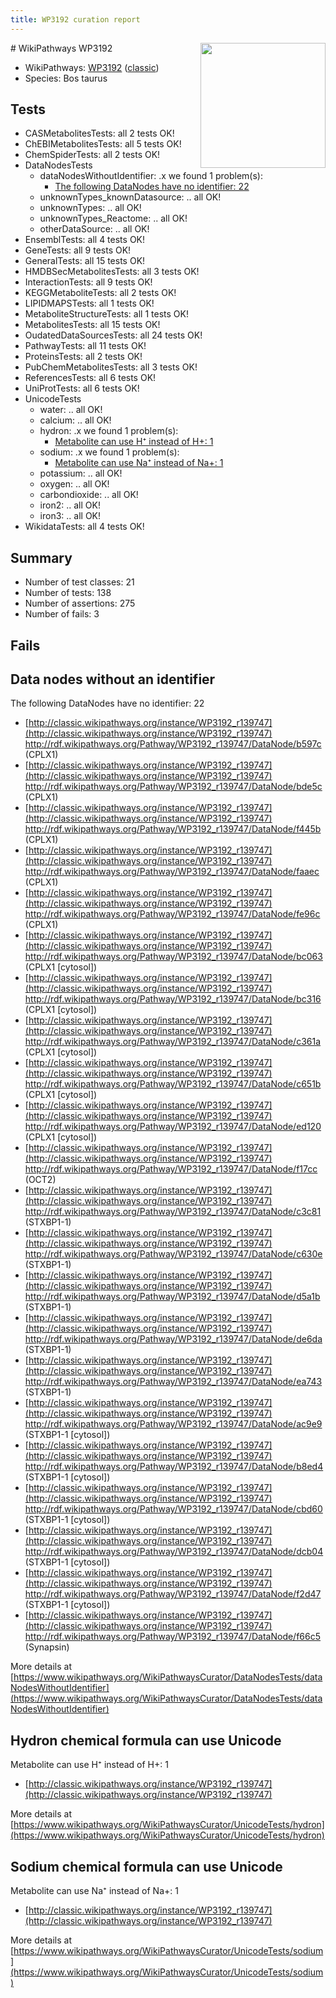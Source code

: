 ```yaml
---
title: WP3192 curation report
---
```


<img style="float: right; width: 200px" src="https://upload.wikimedia.org/wikipedia/commons/thumb/8/83/Wplogo_with_text_500.png/640px-Wplogo_with_text_500.png" />
# WikiPathways WP3192

* WikiPathways: [WP3192](https://wikipathways.org/pathways/WP3192) ([classic](https://classic.wikipathways.org/instance/WP3192))
* Species: Bos taurus
## Tests
* CASMetabolitesTests: all 2 tests OK!
* ChEBIMetabolitesTests: all 5 tests OK!
* ChemSpiderTests: all 2 tests OK!
* DataNodesTests
    * dataNodesWithoutIdentifier: .x we found 1 problem(s):
        * [The following DataNodes have no identifier: 22](#8792c4b1)
    * unknownTypes_knownDatasource: .. all OK!
    * unknownTypes: .. all OK!
    * unknownTypes_Reactome: .. all OK!
    * otherDataSource: .. all OK!
* EnsemblTests: all 4 tests OK!
* GeneTests: all 9 tests OK!
* GeneralTests: all 15 tests OK!
* HMDBSecMetabolitesTests: all 3 tests OK!
* InteractionTests: all 9 tests OK!
* KEGGMetaboliteTests: all 2 tests OK!
* LIPIDMAPSTests: all 1 tests OK!
* MetaboliteStructureTests: all 1 tests OK!
* MetabolitesTests: all 15 tests OK!
* OudatedDataSourcesTests: all 24 tests OK!
* PathwayTests: all 11 tests OK!
* ProteinsTests: all 2 tests OK!
* PubChemMetabolitesTests: all 3 tests OK!
* ReferencesTests: all 6 tests OK!
* UniProtTests: all 6 tests OK!
* UnicodeTests
    * water: .. all OK!
    * calcium: .. all OK!
    * hydron: .x we found 1 problem(s):
        * [Metabolite can use H⁺ instead of H+: 1](#484bab84)
    * sodium: .x we found 1 problem(s):
        * [Metabolite can use Na⁺ instead of Na+: 1](#2cc83479)
    * potassium: .. all OK!
    * oxygen: .. all OK!
    * carbondioxide: .. all OK!
    * iron2: .. all OK!
    * iron3: .. all OK!
* WikidataTests: all 4 tests OK!


## Summary

* Number of test classes: 21
* Number of tests: 138
* Number of assertions: 275
* Number of fails: 3

## Fails

<a name="8792c4b1" />

## Data nodes without an identifier

The following DataNodes have no identifier: 22

* [http://classic.wikipathways.org/instance/WP3192_r139747](http://classic.wikipathways.org/instance/WP3192_r139747) http://rdf.wikipathways.org/Pathway/WP3192_r139747/DataNode/b597c (CPLX1)
* [http://classic.wikipathways.org/instance/WP3192_r139747](http://classic.wikipathways.org/instance/WP3192_r139747) http://rdf.wikipathways.org/Pathway/WP3192_r139747/DataNode/bde5c (CPLX1)
* [http://classic.wikipathways.org/instance/WP3192_r139747](http://classic.wikipathways.org/instance/WP3192_r139747) http://rdf.wikipathways.org/Pathway/WP3192_r139747/DataNode/f445b (CPLX1)
* [http://classic.wikipathways.org/instance/WP3192_r139747](http://classic.wikipathways.org/instance/WP3192_r139747) http://rdf.wikipathways.org/Pathway/WP3192_r139747/DataNode/faaec (CPLX1)
* [http://classic.wikipathways.org/instance/WP3192_r139747](http://classic.wikipathways.org/instance/WP3192_r139747) http://rdf.wikipathways.org/Pathway/WP3192_r139747/DataNode/fe96c (CPLX1)
* [http://classic.wikipathways.org/instance/WP3192_r139747](http://classic.wikipathways.org/instance/WP3192_r139747) http://rdf.wikipathways.org/Pathway/WP3192_r139747/DataNode/bc063 (CPLX1 [cytosol])
* [http://classic.wikipathways.org/instance/WP3192_r139747](http://classic.wikipathways.org/instance/WP3192_r139747) http://rdf.wikipathways.org/Pathway/WP3192_r139747/DataNode/bc316 (CPLX1 [cytosol])
* [http://classic.wikipathways.org/instance/WP3192_r139747](http://classic.wikipathways.org/instance/WP3192_r139747) http://rdf.wikipathways.org/Pathway/WP3192_r139747/DataNode/c361a (CPLX1 [cytosol])
* [http://classic.wikipathways.org/instance/WP3192_r139747](http://classic.wikipathways.org/instance/WP3192_r139747) http://rdf.wikipathways.org/Pathway/WP3192_r139747/DataNode/c651b (CPLX1 [cytosol])
* [http://classic.wikipathways.org/instance/WP3192_r139747](http://classic.wikipathways.org/instance/WP3192_r139747) http://rdf.wikipathways.org/Pathway/WP3192_r139747/DataNode/ed120 (CPLX1 [cytosol])
* [http://classic.wikipathways.org/instance/WP3192_r139747](http://classic.wikipathways.org/instance/WP3192_r139747) http://rdf.wikipathways.org/Pathway/WP3192_r139747/DataNode/f17cc (OCT2)
* [http://classic.wikipathways.org/instance/WP3192_r139747](http://classic.wikipathways.org/instance/WP3192_r139747) http://rdf.wikipathways.org/Pathway/WP3192_r139747/DataNode/c3c81 (STXBP1-1)
* [http://classic.wikipathways.org/instance/WP3192_r139747](http://classic.wikipathways.org/instance/WP3192_r139747) http://rdf.wikipathways.org/Pathway/WP3192_r139747/DataNode/c630e (STXBP1-1)
* [http://classic.wikipathways.org/instance/WP3192_r139747](http://classic.wikipathways.org/instance/WP3192_r139747) http://rdf.wikipathways.org/Pathway/WP3192_r139747/DataNode/d5a1b (STXBP1-1)
* [http://classic.wikipathways.org/instance/WP3192_r139747](http://classic.wikipathways.org/instance/WP3192_r139747) http://rdf.wikipathways.org/Pathway/WP3192_r139747/DataNode/de6da (STXBP1-1)
* [http://classic.wikipathways.org/instance/WP3192_r139747](http://classic.wikipathways.org/instance/WP3192_r139747) http://rdf.wikipathways.org/Pathway/WP3192_r139747/DataNode/ea743 (STXBP1-1)
* [http://classic.wikipathways.org/instance/WP3192_r139747](http://classic.wikipathways.org/instance/WP3192_r139747) http://rdf.wikipathways.org/Pathway/WP3192_r139747/DataNode/ac9e9 (STXBP1-1 [cytosol])
* [http://classic.wikipathways.org/instance/WP3192_r139747](http://classic.wikipathways.org/instance/WP3192_r139747) http://rdf.wikipathways.org/Pathway/WP3192_r139747/DataNode/b8ed4 (STXBP1-1 [cytosol])
* [http://classic.wikipathways.org/instance/WP3192_r139747](http://classic.wikipathways.org/instance/WP3192_r139747) http://rdf.wikipathways.org/Pathway/WP3192_r139747/DataNode/cbd60 (STXBP1-1 [cytosol])
* [http://classic.wikipathways.org/instance/WP3192_r139747](http://classic.wikipathways.org/instance/WP3192_r139747) http://rdf.wikipathways.org/Pathway/WP3192_r139747/DataNode/dcb04 (STXBP1-1 [cytosol])
* [http://classic.wikipathways.org/instance/WP3192_r139747](http://classic.wikipathways.org/instance/WP3192_r139747) http://rdf.wikipathways.org/Pathway/WP3192_r139747/DataNode/f2d47 (STXBP1-1 [cytosol])
* [http://classic.wikipathways.org/instance/WP3192_r139747](http://classic.wikipathways.org/instance/WP3192_r139747) http://rdf.wikipathways.org/Pathway/WP3192_r139747/DataNode/f66c5 (Synapsin)


More details at [https://www.wikipathways.org/WikiPathwaysCurator/DataNodesTests/dataNodesWithoutIdentifier](https://www.wikipathways.org/WikiPathwaysCurator/DataNodesTests/dataNodesWithoutIdentifier)

<a name="484bab84" />

## Hydron chemical formula can use Unicode

Metabolite can use H⁺ instead of H+: 1

* [http://classic.wikipathways.org/instance/WP3192_r139747](http://classic.wikipathways.org/instance/WP3192_r139747)


More details at [https://www.wikipathways.org/WikiPathwaysCurator/UnicodeTests/hydron](https://www.wikipathways.org/WikiPathwaysCurator/UnicodeTests/hydron)

<a name="2cc83479" />

## Sodium chemical formula can use Unicode

Metabolite can use Na⁺ instead of Na+: 1

* [http://classic.wikipathways.org/instance/WP3192_r139747](http://classic.wikipathways.org/instance/WP3192_r139747)


More details at [https://www.wikipathways.org/WikiPathwaysCurator/UnicodeTests/sodium](https://www.wikipathways.org/WikiPathwaysCurator/UnicodeTests/sodium)

